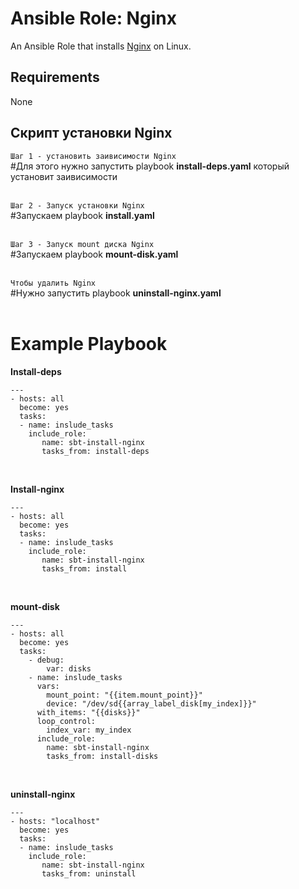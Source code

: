 # Ansible Role: Nginx

An Ansible Role that installs [Nginx](https://nginx.org/) on Linux.

## Requirements

None


## Скрипт установки Nginx

`Шаг 1 - установить заивисимости Nginx`</h2><br>
#Для этого нужно запустить playbook <b>install-deps.yaml</b>
который установит заивисимости<br><br>


`Шаг 2 - Запуск установки Nginx`<br>
#Запускаем playbook <b>install.yaml</b><br><br>


`Шаг 3 - Запуск mount диска Nginx`<br>
#Запускаем playbook <b>mount-disk.yaml</b><br><br>


`Чтобы удалить Nginx`<br>
#Нужно запустить playbook <b>uninstall-nginx.yaml</b><br><br>


# Example Playbook

<b>Install-deps</b>
```
--- 
- hosts: all
  become: yes
  tasks:
  - name: inslude_tasks
    include_role:
       name: sbt-install-nginx
       tasks_from: install-deps
```

<br/>

<b>Install-nginx</b>
```
--- 
- hosts: all
  become: yes
  tasks:
  - name: inslude_tasks
    include_role:
       name: sbt-install-nginx
       tasks_from: install
```

<br/>

<b>mount-disk</b>
```
---
- hosts: all
  become: yes
  tasks:
    - debug:
        var: disks
    - name: inslude_tasks
      vars:
        mount_point: "{{item.mount_point}}"
        device: "/dev/sd{{array_label_disk[my_index]}}"
      with_items: "{{disks}}"
      loop_control:
        index_var: my_index
      include_role:
        name: sbt-install-nginx
        tasks_from: install-disks
```

<br/>

<b>uninstall-nginx</b>
```
--- 
- hosts: "localhost"
  become: yes
  tasks:
  - name: inslude_tasks
    include_role:
       name: sbt-install-nginx
       tasks_from: uninstall
```